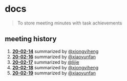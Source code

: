 # docs
> To store meeting minutes with task achievements

## meeting history

1. [**20-02-14**](./20-02-14/meeting-minutes.md) summarized by [@xiongyiheng](https://github.com/xiongyiheng)
2. [**20-02-16**](./20-02-16/meeting-minutes.md) summarized by [@xiaoyunfan](https://github.com/oGsLP)
3. [**20-02-17**](./20-02-17/meeting-minutes.md) summarized by [@lijie](https://github.com/BoneCapsule)
1. [**20-02-18**](./20-02-18/meeting-minutes.md) summarized by [@xiongyiheng](https://github.com/xiongyiheng)
2. [**20-02-19**](./20-02-19/meeting-minutes.md) summarized by [@xiaoyunfan](https://github.com/oGsLP)

